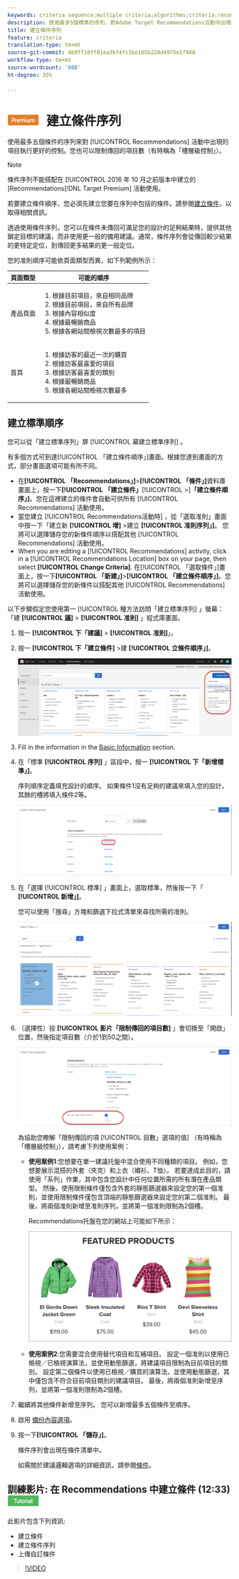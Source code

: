 ```yaml
---
keywords: criteria sequence;multiple criteria;algorithms;criteria;recommendations criteria;sequence;limit number of items returned;slot level control;slot
description: 使用最多5個標準的序列，對Adobe Target Recommendations活動中出現的項目進行更大的控制。
title: 建立條件序列
feature: criteria
translation-type: tm+mt
source-git-commit: 4b9ff10ff01ea3bf4fc1be165b220d4975e1f948
workflow-type: tm+mt
source-wordcount: '808'
ht-degree: 35%

---
```



# ![PREMIUM](/help/assets/premium.png) 建立條件序列

使用最多五個條件的序列來對 [!UICONTROL Recommendations] 活動中出現的項目執行更好的控制。您也可以限制傳回的項目數（有時稱為「槽層級控制」）。

>[!NOTE]
>
>條件序列不能搭配在 [!UICONTROL  2016 年 10 月之前版本中建立的 ]Recommendations[!DNL Target Premium] 活動使用。

若要建立條件順序，您必須先建立您要在序列中包括的條件。請參閱[建立條件](/help/c-recommendations/c-algorithms/create-new-algorithm.md)，以取得相關資訊。

透過使用條件序列，您可以在條件未傳回可滿足您的設計的足夠結果時，提供其他鎖定目標的建議，而非使用更一般的備用建議。通常，條件序列會從傳回較少結果的更特定定位，到傳回更多結果的更一般定位。

您的准則順序可能依頁面類型而異，如下列範例所示：

| 頁面類型 | 可能的順序 |
| --- | --- |
| 產品頁面 | <ol><li>根據目前項目，來自相同品牌</li><li>根據目前項目，來自所有品牌</li><li>根據內容相似度</li><li>根據最暢銷商品</li><li>根據各網站間檢視次數最多的項目</li></ol> |
| 首頁 | <ol><li>根據訪客的最近一次的購買 </li><li>根據訪客最喜愛的項目</li><li>根據訪客最喜愛的類別</li><li>根據最暢銷商品</li><li>根據各網站間檢視次數最多</li></ol> |

## 建立標準順序

您可以從「建立標準序列」屏 [!UICONTROL 幕建立標準序列] 。

有多個方式可到達[!UICONTROL 「建立條件順序」]畫面。根據您達到畫面的方式，部分畫面選項可能有所不同。

* 在&#x200B;**[!UICONTROL 「Recommendations」]**>**[!UICONTROL 「條件」]**&#x200B;資料庫畫面上，按一下&#x200B;**[!UICONTROL 「建立條件」**[!UICONTROL >]**「建立條件順序」]**。您在這裡建立的條件會自動可供所有 [!UICONTROL Recommendations] 活動使用。
* 當您建立 [!UICONTROL Recommendations活動時] ，從「選取准則」畫面中按一下「建立新 **[!UICONTROL 增]** >建立 **[!UICONTROL 准則序列」]**。 您將可以選擇儲存您的新條件順序以搭配其他 [!UICONTROL Recommendations] 活動使用。
* When you are editing a [!UICONTROL Recommendations] activity, click in a [!UICONTROL Recommendations Location] box on your page, then select **[!UICONTROL Change Criteria]**. 在[!UICONTROL 「選取條件」]畫面上，按一下&#x200B;**[!UICONTROL 「新建」]**>**[!UICONTROL 「建立條件順序」]**。您將可以選擇儲存您的新條件以搭配其他 [!UICONTROL Recommendations] 活動使用。

以下步驟假定您使用第一 [!UICONTROL 種方法訪問「建立標準序列] 」螢幕：「建 **[!UICONTROL 議]** > **[!UICONTROL 准則]** 」程式庫畫面。

1. 按一 **[!UICONTROL 下「建議]** > **[!UICONTROL 准則]**」。

1. 按一 **[!UICONTROL 下「建立條件]** >建 **[!UICONTROL 立條件順序」]**。

   ![](assets/CreateCriteriaSequence.png)

1. Fill in the information in the [Basic Information](/help/c-recommendations/c-algorithms/create-new-algorithm.md#info) section.

1. 在「標準 **[!UICONTROL 序列]** 」區段中，按一 **[!UICONTROL 下「新增標準」]**。

   序列順序定義填充設計的順序。 如果條件1沒有足夠的建議來填入您的設計，其餘的槽將填入條件2等。

   ![新增條件](/help/c-recommendations/c-algorithms/assets/add-criteria.png)

1. 在「選擇 [!UICONTROL 標準] 」畫面上，選取標準，然後按一下「 **[!UICONTROL 新增」]**。

   您可以使用「搜尋」方塊和篩選下拉式清單來尋找所需的准則。

   ![選取條件](/help/c-recommendations/c-algorithms/assets/select-criteria.png)

1. （選擇性）投 **[!UICONTROL 影片「限制傳回的項目數]** 」會切換至「開啟」位置，然後指定項目數（介於1到50之間）。

   ![限制傳回的項目數，切換](/help/c-recommendations/c-algorithms/assets/limit-number.png)

   為協助您瞭解「限制傳回的項 [!UICONTROL 目數」選項的值] （有時稱為「槽層級控制」），請考慮下列使用案例：

   * **使用案例1**:您想要在單一建議托盤中混合使用不同種類的項目。 例如，您想要展示混搭的外套（夾克）和上衣（襯衫、T恤）。 若要達成此目的，請使用「系列」作業，其中包含您設計中任何位置所需的所有潛在產品類型。 然後，使用限制條件僅包含外套的靜態篩選器來設定您的第一個准則，並使用限制條件僅包含頂端的靜態篩選器來設定您的第二個准則。 最後，將兩個准則新增至准則序列，並將第一個准則限制為2個槽。

      Recommendations托盤在您的網站上可能如下所示：

      ![精選產品建議托盤](/help/c-recommendations/c-algorithms/assets/featured-products.png)

   * **使用案例2**:您需要混合使用替代項目和互補項目。 設定一個准則以使用已檢視／已檢視演算法，並使用動態篩選，將建議項目限制為目前項目的類別。 設定第二個條件以使用已檢視／購買的演算法，並使用動態篩選，其中僅包含不符合目前項目類別的建議項目。 最後，將兩個准則新增至序列，並將第一個准則限制為2個槽。

1. 繼續將其他條件新增至序列。 您可以新增最多五個條件至順序。

1. 啟用 [備份內容選項](/help/c-recommendations/c-algorithms/create-new-algorithm.md#content)。

1. 按一下&#x200B;**[!UICONTROL 「儲存」]**。

   條件序列會出現在條件清單中。

   如需關於建議邏輯選項的詳細資訊，請參閱[條件](/help/c-recommendations/c-algorithms/algorithms.md)。

## 訓練影片: 在 Recommendations 中建立條件 (12:33) ![教學課程徽章](/help/assets/tutorial.png)

此影片包含下列資訊:

* 建立條件
* 建立條件序列
* 上傳自訂條件

>[!VIDEO](https://video.tv.adobe.com/v/27694?quality=12)
